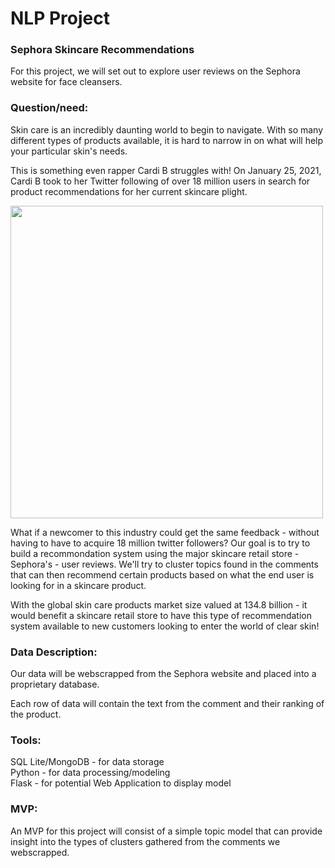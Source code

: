 # NLP Project

### Sephora Skincare Recommendations

For this project, we will set out to explore user reviews on the Sephora website for face cleansers.

### Question/need:

Skin care is an incredibly daunting world to begin to navigate. With so many different types of products available, it is hard to narrow in on what will help your 
particular skin's needs.

This is something even rapper Cardi B struggles with! On January 25, 2021, Cardi B took to her Twitter following of over 18 million users in search for 
product recommendations for her current skincare plight.


<img src="https://user-images.githubusercontent.com/43186680/118877333-54bd8100-b8bc-11eb-9978-962d1f1d6aee.png" width="500">


What if a newcomer to this industry could get the same feedback - without having to have to acquire 18 million twitter followers? Our goal is to try to build a recommondation 
system using the major skincare retail store - Sephora's - user reviews. We'll try to cluster topics found in the comments that can then recommend certain products based on 
what the end user is looking for in a skincare product.

With the global skin care products market size valued at 134.8 billion - it would benefit a skincare retail store to have this type of recommendation 
system available to new customers looking to enter the world of clear skin!


### Data Description:

Our data will be webscrapped from the Sephora website and placed into a proprietary database. 

Each row of data will contain the text from the comment and their ranking of the product.

### Tools:

SQL Lite/MongoDB - for data storage  
Python - for data processing/modeling  
Flask - for potential Web Application to display model  


### MVP:

An MVP for this project will consist of a simple topic model that can provide insight into the types of clusters gathered from the comments we webscrapped.
